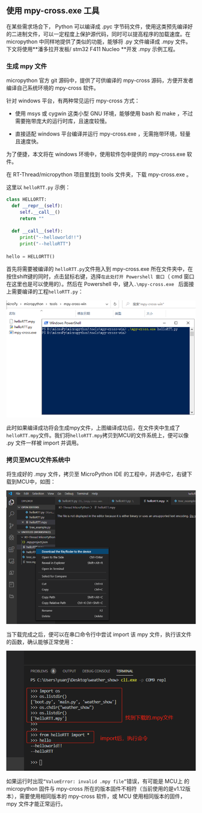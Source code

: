 ## 使用 mpy-cross.exe 工具

在某些需求场合下， Python 可以编译成 .pyc 字节码文件，使用这类预先编译好的二进制文件，可以一定程度上保护源代码，同时可以提高程序的加载速度。在 micropython 中同样地提供了类似的功能，能够将 .py 文件编译成 .mpy 文件。下文将使用**潘多拉开发板/ stm32 F411 Nucleo **开发 .mpy 示例工程。

### 生成 mpy 文件

micropython 官方 git 源码中，提供了可供编译的 mpy-cross 源码，方便开发者编译自己系统环境的 mpy-cross 软件。

针对 windows 平台，有两种常见运行 mpy-cross 方式：

- 使用 msys 或 cygwin 这类小型 GNU 环境，能够使用 bash 和 make ，不过需要拖带庞大的运行时库，且速度较慢。

- 直接适配 windows 平台编译并运行 mpy-cross.exe ，无需拖带环境，轻量且速度快。

为了便捷，本文将在 windows 环境中，使用软件包中提供的 mpy-cross.exe 软件。

在 RT-Thread/micropython 项目里找到 tools 文件夹，下载 mpy-cross.exe 。

这里以 `helloRTT.py` 示例：

```python
class HELLORTT:
  def __repr__(self):
     self.__call__()
     return ""

  def __call__(self):
     print("--helloworld!!")
     print("--helloRTT")

hello = HELLORTT()
```

首先将需要被编译的 ` helloRTT.py `文件拖入到 mpy-cross.exe 所在文件夹中，在按住shift键的同时，点击鼠标右键，选择`在此处打开 Powershell 窗口`（ cmd 窗口在这里也是可以使用的）。然后在 Powershell 中，键入`.\mpy-cross.exe ` 后面接上需要编译的工程`helloRTT.py`：

![powershell_mpycross_deploy](assets/powershell_mpycross_deploy.PNG)

此时如果编译成功将会生成mpy文件，上图编译成功后，在文件夹中生成了`helloRTT.mpy`文件。我们将`helloRTT.mpy`拷贝到MCU的文件系统上，便可以像 .py 文件一样被 import 并调用。

### 拷贝至MCU文件系统中

将生成好的 .mpy 文件，拷贝至 MicroPython IDE 的工程中，并选中它，右键下载到MCU中，如图：

![tools-mpy-download](assets/tools-mpy-download.png)

当下载完成之后，便可以在串口命令行中尝试 import 该 mpy 文件，执行该文件的函数，确认能够正常使用：

![mpy-usage-demo](assets/mpy-usage-demo.png)

如果运行时出现`“ValueError: invalid .mpy file”`错误，有可能是 MCU上 的 micropython 固件与 mpy-cross 所在的版本固件不相符（当前使用的是v1.12版本），需要使用相同版本的 mpy-cross 软件，或 MCU 使用相同版本的固件， mpy 文件才能正常运行。